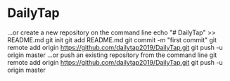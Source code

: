 # DailyTap
…or create a new repository on the command line
echo "# DailyTap" >> README.md
git init
git add README.md
git commit -m "first commit"
git remote add origin https://github.com/dailytap2019/DailyTap.git
git push -u origin master
…or push an existing repository from the command line
git remote add origin https://github.com/dailytap2019/DailyTap.git
git push -u origin master
